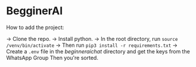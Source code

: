 # BegginerAI

How to add the project:

-> Clone the repo.
-> Install python.
-> In the root directory, run `source /venv/bin/activate`
-> Then run `pip3 install -r requirements.txt`
-> Create a `.env` file in the *beginneraichat* directory and get the keys from the WhatsApp Group
Then you're sorted.
